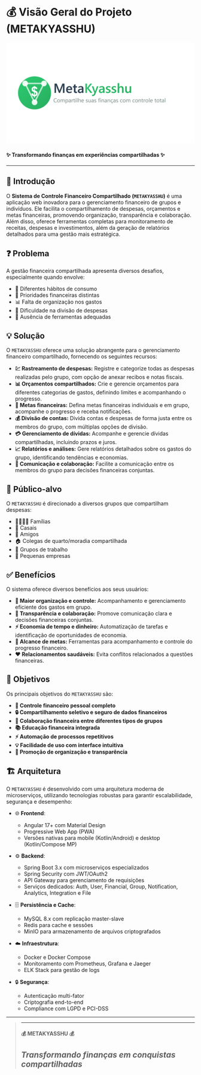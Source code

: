 # 💰 Visão Geral do Projeto (METAKYASSHU)

![Logo.png](../images/Logo.png)

#### ✨ Transformando finanças em experiências compartilhadas ✨

---

## 📜 Introdução

O **Sistema de Controle Financeiro Compartilhado (`METAKYASSHU`)** é uma aplicação web inovadora para o gerenciamento
financeiro de grupos e indivíduos. Ele facilita o compartilhamento de despesas, orçamentos e metas financeiras,
promovendo organização, transparência e colaboração. Além disso, oferece ferramentas completas para monitoramento de
receitas, despesas e investimentos, além da geração de relatórios detalhados para uma gestão mais estratégica.

## ❓ Problema

A gestão financeira compartilhada apresenta diversos desafios, especialmente quando envolve:

- 💸 Diferentes hábitos de consumo
- 🎯 Prioridades financeiras distintas
- 📊 Falta de organização nos gastos
- 🤝 Dificuldade na divisão de despesas
- 📱 Ausência de ferramentas adequadas

## 💡 Solução

O `METAKYASSHU` oferece uma solução abrangente para o gerenciamento financeiro compartilhado, fornecendo os seguintes
recursos:

* **💹 Rastreamento de despesas:** Registre e categorize todas as despesas realizadas pelo grupo, com opção de anexar
  recibos e notas fiscais.
* **📊 Orçamentos compartilhados:** Crie e gerencie orçamentos para diferentes categorias de gastos, definindo limites e
  acompanhando o progresso.
* **🎯 Metas financeiras:** Defina metas financeiras individuais e em grupo, acompanhe o progresso e receba notificações.
* **💰 Divisão de contas:** Divida contas e despesas de forma justa entre os membros do grupo, com múltiplas opções de
  divisão.
* **💳 Gerenciamento de dívidas:** Acompanhe e gerencie dívidas compartilhadas, incluindo prazos e juros.
* **📈 Relatórios e análises:** Gere relatórios detalhados sobre os gastos do grupo, identificando tendências e
  economias.
* **💬 Comunicação e colaboração:** Facilite a comunicação entre os membros do grupo para decisões financeiras conjuntas.

## 👥 Público-alvo

O `METAKYASSHU` é direcionado a diversos grupos que compartilham despesas:

* 👨‍👩‍👧‍👦 Famílias
* 💑 Casais
* 🤝 Amigos
* 🏠 Colegas de quarto/moradia compartilhada
* 💼 Grupos de trabalho
* 🏢 Pequenas empresas

## ✅ Benefícios

O sistema oferece diversos benefícios aos seus usuários:

* **📱 Maior organização e controle:** Acompanhamento e gerenciamento eficiente dos gastos em grupo.
* **🤝 Transparência e colaboração:** Promove comunicação clara e decisões financeiras conjuntas.
* **⚡ Economia de tempo e dinheiro:** Automatização de tarefas e identificação de oportunidades de economia.
* **🎯 Alcance de metas:** Ferramentas para acompanhamento e controle do progresso financeiro.
* **❤️ Relacionamentos saudáveis:** Evita conflitos relacionados a questões financeiras.

## 🎯 Objetivos

Os principais objetivos do `METAKYASSHU` são:

* **🌟 Controle financeiro pessoal completo**
* **🔒 Compartilhamento seletivo e seguro de dados financeiros**
* **👥 Colaboração financeira entre diferentes tipos de grupos**
* **📚 Educação financeira integrada**
* **⚡ Automação de processos repetitivos**
* **💡 Facilidade de uso com interface intuitiva**
* **🤝 Promoção de organização e transparência**

## 🏗️ Arquitetura

O `METAKYASSHU` é desenvolvido com uma arquitetura moderna de microserviços, utilizando tecnologias robustas para
garantir escalabilidade, segurança e desempenho:

- 🌐 **Frontend**:
    - Angular 17+ com Material Design
    - Progressive Web App (PWA)
    - Versões nativas para mobile (Kotlin/Android) e desktop (Kotlin/Compose MP)

- ⚙️ **Backend**:
    - Spring Boot 3.x com microserviços especializados
    - Spring Security com JWT/OAuth2
    - API Gateway para gerenciamento de requisições
    - Serviços dedicados: Auth, User, Financial, Group, Notification, Analytics, Integration e File

- 🗄️ **Persistência e Cache**:
    - MySQL 8.x com replicação master-slave
    - Redis para cache e sessões
    - MinIO para armazenamento de arquivos criptografados

- ☁️ **Infraestrutura**:
    - Docker e Docker Compose
    - Monitoramento com Prometheus, Grafana e Jaeger
    - ELK Stack para gestão de logs

- 🔒 **Segurança**:
    - Autenticação multi-fator
    - Criptografia end-to-end
    - Compliance com LGPD e PCI-DSS

---

> ---------------------------------------------------------------------------
> #### 💰 METAKYASSHU 💰
> ***Transformando finanças em conquistas compartilhadas***
> ---------------------------------------------------------------------------